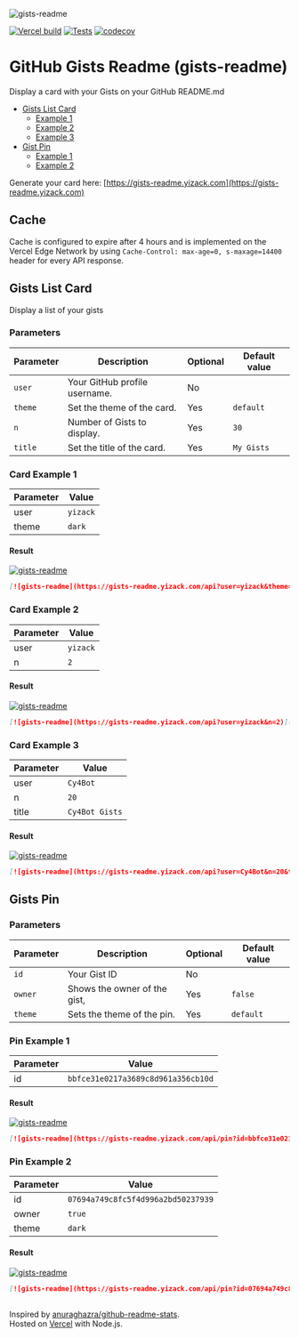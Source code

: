 ![gists-readme](https://github.com/Yizack/gists-readme/assets/16264115/7f5bd747-8334-41ac-9b80-8817b20396a4)

[![Vercel build](https://img.shields.io/github/deployments/yizack/gists-readme/Production?label=Build&logo=vercel)](https://gists-readme.yizack.com/)
[![Tests](https://github.com/Yizack/gists-readme/actions/workflows/tests.yml/badge.svg)](https://github.com/Yizack/gists-readme/actions/workflows/tests.yml)
[![codecov](https://codecov.io/gh/Yizack/gists-readme/branch/main/graph/badge.svg?token=HR7SFR4C5N)](https://codecov.io/gh/Yizack/gists-readme)

# GitHub Gists Readme (gists-readme)

Display a card with your Gists on your GitHub README.md

- [Gists List Card](#gists-list-card)
  - [Example 1](#card-example-1)
  - [Example 2](#card-example-2)
  - [Example 3](#card-example-3)
- [Gist Pin](#gist-pin)
  - [Example 1](#pin-example-1)
  - [Example 2](#pin-example-2)

Generate your card here: [https://gists-readme.yizack.com](https://gists-readme.yizack.com)

## Cache

Cache is configured to expire after 4 hours and is implemented on the Vercel Edge Network by using `Cache-Control: max-age=0, s-maxage=14400` header for every API response.

## Gists List Card

Display a list of your gists

### Parameters

| Parameter | Description                   | Optional | Default value |
| --------- | ----------------------------- | -------- | ------------- |
| `user`    | Your GitHub profile username. | No       |               |
| `theme`   | Set the theme of the card.    | Yes      | `default`     |
| `n`       | Number of Gists to display.   | Yes      | `30`          |
| `title`   | Set the title of the card.    | Yes      | `My Gists`    |

### Card Example 1

| Parameter | Value    |
|-----------|----------|
| user      | `yizack` |
| theme     | `dark`   |

#### Result

[![gists-readme](https://gists-readme.yizack.com/api?user=yizack&theme=dark)](https://gist.github.com/Yizack)

```md
[![gists-readme](https://gists-readme.yizack.com/api?user=yizack&theme=dark)](https://gist.github.com/Yizack)
```

### Card Example 2

| Parameter | Value    |
|-----------|----------|
| user      | `yizack` |
| n         | `2`      |

#### Result

[![gists-readme](https://gists-readme.yizack.com/api?user=yizack&n=2)](https://gist.github.com/Yizack)

```md
[![gists-readme](https://gists-readme.yizack.com/api?user=yizack&n=2)](https://gist.github.com/Yizack)
```

### Card Example 3

| Parameter | Value          |
|-----------|----------------|
| user      | `Cy4Bot`       |
| n         | `20`           |
| title     | `Cy4Bot Gists` |

#### Result

[![gists-readme](https://gists-readme.yizack.com/api?user=Cy4Bot&n=20&title=Cy4Bot+Gists)](https://gist.github.com/Cy4Bot)

```md
[![gists-readme](https://gists-readme.yizack.com/api?user=Cy4Bot&n=20&title=Cy4Bot+Gists)](https://gist.github.com/Cy4Bot)
```

## Gists Pin


### Parameters

| Parameter | Description                   | Optional | Default value |
| --------- | ----------------------------- | -------- | ------------- |
| `id`      |  Your Gist ID                 | No       |               |
| `owner`   | Shows the owner of the gist,  | Yes      | `false`       |
| `theme`   | Sets the theme of the pin.    | Yes      | `default`     |

### Pin Example 1

| Parameter | Value                              |
|-----------|------------------------------------|
| id        | `bbfce31e0217a3689c8d961a356cb10d` |

#### Result

[![gists-readme](https://gists-readme.yizack.com/api/pin?id=bbfce31e0217a3689c8d961a356cb10d)](https://gist.github.com/Yizack/bbfce31e0217a3689c8d961a356cb10d)

```md
[![gists-readme](https://gists-readme.yizack.com/api/pin?id=bbfce31e0217a3689c8d961a356cb10d)](https://gist.github.com/Yizack/bbfce31e0217a3689c8d961a356cb10d)
```

### Pin Example 2

| Parameter | Value                              |
|-----------|------------------------------------|
| id        | `07694a749c8fc5f4d996a2bd50237939` |
| owner     | `true`                             |
| theme     | `dark`                             |

#### Result

[![gists-readme](https://gists-readme.yizack.com/api/pin?id=07694a749c8fc5f4d996a2bd50237939&owner=true&theme=dark)](https://gist.github.com/Yizack/07694a749c8fc5f4d996a2bd50237939)

```md
[![gists-readme](https://gists-readme.yizack.com/api/pin?id=07694a749c8fc5f4d996a2bd50237939&owner=true&theme=dark)](https://gist.github.com/Yizack/07694a749c8fc5f4d996a2bd50237939)
```

##

Inspired by [anuraghazra/github-readme-stats](https://github.com/anuraghazra/github-readme-stats).\
Hosted on [Vercel](https://vercel.com/) with Node.js.
